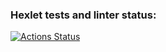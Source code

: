 ### Hexlet tests and linter status:
[![Actions Status](https://github.com/EvgeniyKoch/devops-for-programmers-project-77/workflows/hexlet-check/badge.svg)](https://github.com/EvgeniyKoch/devops-for-programmers-project-77/actions)